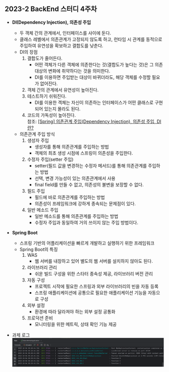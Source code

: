## 2023-2 BackEnd 스터디 4주차

- **DI(Dependency Injection), 의존성 주입**
    - 두 객체 간의 관계에서, 인터페이스를 사이에 둔다.
    - 클래스 레벨에서 의존관계가 고정되지 않도록 하고, 런타임 시 관계를 동적으로 주입하여 유연성을 확보하고 결합도를 낮춘다.
    - DI의 장점
        1. 결합도가 줄어든다.
            - 어떤 객체가 다른 객체에 의존한다는 것(결합도가 높다는 것)은 그 의존 대상의 변화에 취약하다는 것을 의미한다.
            - DI를 이용하면 주입받는 대상이 바뀌더라도, 해당 객체를 수정할 필요가 없어진다.
        2. 객체 간의 관계에서 유연성이 높아진다.
        3. 테스트하기 쉬워진다.
            - DI를 이용한 겍체는 자신이 의존하는 인터페이스가 어떤 클래스로 구현되어 있는지 몰라도 된다.
        4. 코드의 가독성이 높아진다.<br/>
           참조: [[Spring] 의존관계 주입(Dependency Injection), 의존성 주입, DI란?](https://code-lab1.tistory.com/122)
    - 의존관계 주입 방식
        1. 생성자 주입
            - 생성자를 통해 의존관계를 주입하는 방법
            - 객체의 최초 생성 시점에 스프링이 의존성을 주입한다.
        2. 수정자 주입(setter 주입)
            - setter(필드 값을 변경하는 수정자 메서드)를 통해 의존관계를 주입하는 방법
            - 선택, 변경 가능성이 있는 의존관계에서 사용
            - final field를 만들 수 없고, 의존성의 불변을 보장할 수 없다.
        3. 필드 주입
            - 필드에 바로 의존관계를 주입하는 방법
            - 의존성이 프레임워크에 강하게 종속되는 문제점이 있다.
        4. 일반 메소드 주입
            - 일반 메소드를 통해 의존관계를 주입하는 방법
            - 수정자 주입과 동일하여 거의 쓰이지 않는 주입 방법이다.

- **Spring Boot**
    - 스프링 기반의 어플리케이션을 빠르게 개발하고 실행하기 위한 프레임워크
    - Spring Boot의 특징
        1. WAS
            - 웹 서버를 내장하고 있어 별도의 웹 서버를 설치하지 않아도 된다.
        2. 라이브러리 관리
            - 쉬운 빌드 구성을 위한 스타터 종속성 제공, 라이브러리 버전 관리
        3. 자동 구성
            - 프로젝트 시작에 필요한 스프링과 외부 라이브러리의 빈을 자동 등록
            - 스프링 애플리케이션에 공통으로 필요한 애플리케이션 기능을 자동으로 구성
        4. 외부 설정
            - 환경에 따라 달라져야 하는 외부 설정 공통화
        5. 프로덕션 준비
           - 모니터링을 위한 메트릭, 상태 확인 기능 제공<br/>

- 과제 로그
![log.info](https://github.com/nockbeet/2023-2-BackEnd-Study/blob/master/Week4/log%20%EC%B6%9C%EB%A0%A5.png?raw=true)